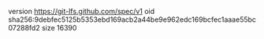 version https://git-lfs.github.com/spec/v1
oid sha256:9debfec5125b5353ebd169acb2a44be9e962edc169bcfec1aaae55bc07288fd2
size 16390

